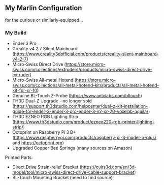 ## My Marlin Configuration
for the curious or similarly-equipped...

### My Build
  - Ender 3 Pro
  - Creality v4.2.7 Silent Mainboard (https://www.creality3dofficial.com/products/creality-silent-mainboard-v4-2-7)
  - Micro-Swiss Direct Drive (https://store.micro-swiss.com/collections/extruders/products/micro-swiss-direct-drive-extruder)
  - Micro-Swiss All-metal Hotend (https://store.micro-swiss.com/collections/all-metal-hotend-kits/products/all-metal-hotend-kit-for-cr-10)
  - Genuine BL-Touch Z-Probe (https://www.antclabs.com/bltouch)
  - TH3D Dual-Z Upgrade - no longer sold (https://support.th3dstudio.com/helpcenter/dual-z-kit-installation-guide-for-ender-3-ender-3-pro-ender-3-v2-cr-20-voxelab-aquila/)
  - TH3D EZNEO RGB Lighting Strip (https://www.th3dstudio.com/product/ezneo220-rgb-printer-lighting-strip/)
  - Octoprint on Raspberry Pi 3 B+ (https://www.raspberrypi.com/products/raspberry-pi-3-model-b-plus/ and https://octoprint.org)
  - Upgraded Copper Bed Springs (many sources on Amazon)

Printed Parts:
  - Direct Drive Strain-relief Bracket (https://cults3d.com/en/3d-model/tool/micro-swiss-direct-drive-cable-support-bracket)
  - BL-Touch Mounting Bracket (need to find source)
